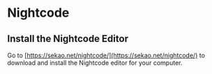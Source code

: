 Nightcode
==========

## Install the Nightcode Editor

Go to [https://sekao.net/nightcode/](https://sekao.net/nightcode/) to download and install
the Nightcode editor for your computer.
